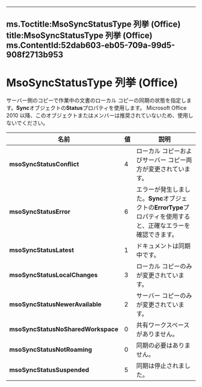 

---
ms.Toctitle:MsoSyncStatusType 列挙 (Office)
title:MsoSyncStatusType 列挙 (Office)
ms.ContentId:52dab603-eb05-709a-99d5-908f2713b953
---
# MsoSyncStatusType 列挙 (Office)




サーバー側のコピーで作業中の文書のローカル コピーの同期の状態を指定します。**Sync**オブジェクトの**Status**プロパティを使用します。
Microsoft Office 2010 以降、このオブジェクトまたはメンバーは推奨されていないため、使用しないでください。

|**名前**|**値**|**説明**|
|---|---|---|
|**msoSyncStatusConflict**|4|ローカル コピーおよびサーバー コピー両方が変更されています。|
|**msoSyncStatusError**|6|エラーが発生しました。**Sync**オブジェクトの**ErrorType**プロパティを使用すると、正確なエラーを確認できます。|
|**msoSyncStatusLatest**|1|ドキュメントは同期中です。|
|**msoSyncStatusLocalChanges**|3|ローカル コピーのみが変更されています。|
|**msoSyncStatusNewerAvailable**|2|サーバー コピーのみが変更されています。|
|**msoSyncStatusNoSharedWorkspace**|0|共有ワークスペースがありません。|
|**msoSyncStatusNotRoaming**|0|同期の必要はありません。|
|**msoSyncStatusSuspended**|5|同期は停止されました。|




